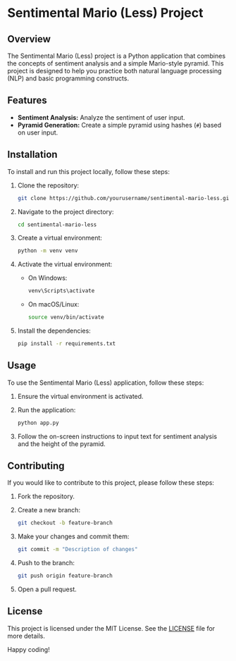# Sentimental Mario (Less) Project

## Overview

The Sentimental Mario (Less) project is a Python application that combines the concepts of sentiment analysis and a simple Mario-style pyramid. This project is designed to help you practice both natural language processing (NLP) and basic programming constructs.

## Features

- **Sentiment Analysis:** Analyze the sentiment of user input.
- **Pyramid Generation:** Create a simple pyramid using hashes (`#`) based on user input.

## Installation

To install and run this project locally, follow these steps:

1. Clone the repository:

    ```sh
    git clone https://github.com/yourusername/sentimental-mario-less.git
    ```

2. Navigate to the project directory:

    ```sh
    cd sentimental-mario-less
    ```

3. Create a virtual environment:

    ```sh
    python -m venv venv
    ```

4. Activate the virtual environment:

    - On Windows:

        ```sh
        venv\Scripts\activate
        ```

    - On macOS/Linux:

        ```sh
        source venv/bin/activate
        ```

5. Install the dependencies:

    ```sh
    pip install -r requirements.txt
    ```

## Usage

To use the Sentimental Mario (Less) application, follow these steps:

1. Ensure the virtual environment is activated.
2. Run the application:

    ```sh
    python app.py
    ```

3. Follow the on-screen instructions to input text for sentiment analysis and the height of the pyramid.

## Contributing

If you would like to contribute to this project, please follow these steps:

1. Fork the repository.
2. Create a new branch:

    ```sh
    git checkout -b feature-branch
    ```

3. Make your changes and commit them:

    ```sh
    git commit -m "Description of changes"
    ```

4. Push to the branch:

    ```sh
    git push origin feature-branch
    ```

5. Open a pull request.

## License

This project is licensed under the MIT License. See the [LICENSE](LICENSE) file for more details.

Happy coding!
